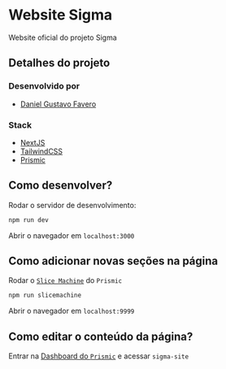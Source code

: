 # Website Sigma

Website oficial do projeto Sigma

## Detalhes do projeto

### Desenvolvido por
- [Daniel Gustavo Favero](https://github.com/danielg-favero)

### Stack
- [NextJS](https://nextjs.org/)
- [TailwindCSS](https://tailwindcss.com/)
- [Prismic](https://prismic.io/)

## Como desenvolver?

Rodar o servidor de desenvolvimento:

```bash
npm run dev
```

Abrir o navegador em `localhost:3000`

## Como adicionar novas seções na página

Rodar o [`Slice Machine`](https://prismic.io/slice-machine) do `Prismic`

```bash
npm run slicemachine
```

Abrir o navegador em `localhost:9999`


## Como editar o conteúdo da página?

Entrar na [Dashboard do `Prismic`](https://prismic.io/dashboard) e acessar `sigma-site`